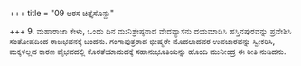 +++
title = "09 ಅರಸ ಚಿತ್ತೈಸೊನ್ದು"

+++
9. ಮಹಾರಾಜಾ ಕೇಳು, ಒಂದು ದಿನ ಮುನಿಶ್ರೇಷ್ಠನಾದ ವೇದವ್ಯಾಸನು ದಯಮಾಡಿಸಿ ಹಸ್ತಿನಪುರವನ್ನು ಪ್ರವೇಶಿಸಿ ಸಂತೋಷದಿಂದ ರಾಜಭವನಕ್ಕೆ ಬಂದನು. ಗಂಗಾಪುತ್ರರಾದ ಭೀಷ್ಮರೇ ಮೊದಲಾದವರ ಉಪಚಾರವನ್ನು ಸ್ವೀಕರಿಸಿ, ಮಕ್ಕಳಿಲ್ಲದ ಕಾರಣ ವೈಭವದಲ್ಲಿ ಕೊರತೆಯಾದುದಕ್ಕೆ ಸಹಾನುಭೂತಿಯನ್ನು ಹೊಂದಿ ಮುನೀಂದ್ರ ಈ ರೀತಿ ನುಡಿದನು.